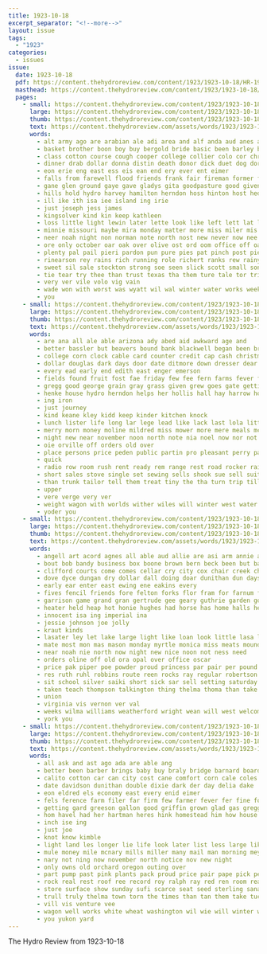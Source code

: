 ```yaml
---
title: 1923-10-18
excerpt_separator: "<!--more-->"
layout: issue
tags:
  - "1923"
categories:
  - issues
issue:
  date: 1923-10-18
  pdf: https://content.thehydroreview.com/content/1923/1923-10-18/HR-1923-10-18.pdf
  masthead: https://content.thehydroreview.com/content/1923/1923-10-18/masthead/HR-1923-10-18.jpg
  pages:
    - small: https://content.thehydroreview.com/content/1923/1923-10-18/small/HR-1923-10-18-01.jpg
      large: https://content.thehydroreview.com/content/1923/1923-10-18/large/HR-1923-10-18-01.jpg
      thumb: https://content.thehydroreview.com/content/1923/1923-10-18/thumbnails/HR-1923-10-18-01.jpg
      text: https://content.thehydroreview.com/assets/words/1923/1923-10-18/HR-1923-10-18-01.txt
      words:
        - alt army ago are arabian ale adi area and alf anda aud anes ane agent aura adkins ast ami aster all amarillo ana
        - basket brother boon boy buy bergold bride basic been barley barber bridge beg bunch but bas ball bible back bob big blaine bee bright blue ben bring began begun blakley below beach beryl beh bridgeport
        - class cotton course cough cooper college collier colo cor christmas come cadet city cay county core christian car church case cones col chas can clover campus corn caroline caddo
        - dinner drab dollar donna distin death donor dick duet dog dorothy drill during don dubs day doubt
        - eon erie eng east ess eis ean end ery ever ent eimer
        - falls from farewell flood friends frank fair fireman former ford fall fell found fals folks free first far for
        - gane glen ground gaye gave gladys gita goodpasture good given ghia geach gach gainey gone garden glee
        - hills hold hydro harvey hamilton herndon hoss hinton host hedge hard heart hing her had how home hedges hatfield held housekeeper hardware has him huffman high
        - ill ike ith isa iee island ing irie
        - just joseph jess james
        - kingsolver kind kin keep kathleen
        - loss little light lewin later lette look like left lett lat lola large loretta lucile last line lurline late ley lite long
        - minnie missouri maybe mira monday matter more miss miler mis mention mccormick mark money mus mail march miller mill morris moon maynard mitter mak mildred members margaret mcconnell mile made must men many much
        - neer noah night non norman note north nost new never now nee nie
        - ore only october oar oak over olive ost ord oom office off oats ores
        - plenty pal pail pieri pardon pun pure pies pat pinch post pie people president pei points par poe part
        - rinearson rey rains rich running role richert ranks rew rainy ruth round ronay reveal regular rec read reno road reap reading rain rock
        - sweet sil sale stockton strong soe seen slick scott small son she shy shah shown second solid sum seem state short sath santa still store student shaw season sister saturday score soon selling sun sunday saw smith sand said shower see such shawnee school sewing station
        - tie tear try thee than trust texas tha them ture tale tor trip tailor taylor thomas team train taste thing thad then toon tho thi the
        - very ver vile volo vig vain
        - wade won with worst was wyatt wil wal winter water works week want weather while work west well will waller winning war way
        - you
    - small: https://content.thehydroreview.com/content/1923/1923-10-18/small/HR-1923-10-18-02.jpg
      large: https://content.thehydroreview.com/content/1923/1923-10-18/large/HR-1923-10-18-02.jpg
      thumb: https://content.thehydroreview.com/content/1923/1923-10-18/thumbnails/HR-1923-10-18-02.jpg
      text: https://content.thehydroreview.com/assets/words/1923/1923-10-18/HR-1923-10-18-02.txt
      words:
        - are ana all ale able arizona ady abed aid awkward age and
        - better bassler but beavers bound bank blackwell began been bring bradley bay border best bice broom beaver belle buy begun boom bridge bob back bill big bea bridges board boys ber box business baptist burner black
        - college corn clock cable card counter credit cap cash christmas camp come clerk city cattle chas condi carly courage count chan chai can cream colony came campus col clyde cross cause cook cin calm
        - dollar douglas dark days door date ditmore down dresser dear day duce deep deering davenport dyer dorothy
        - every ead early end edith east enger emerson
        - fields found fruit fost fae friday few fee fern farms fever farewell fies from first frank fingers fine freshman for fresh farm
        - gregg good george grain gray grass given grew goes gate getting goods game grover gan glad general
        - henke house hydro herndon helps her hollis hall hay harrow hour high hills haw head hens horse harness hold hafer had hand heard hobart henry home habit how
        - ing iron
        - just journey
        - kind keane kley kidd keep kinder kitchen knock
        - lunch lister life long lar lege lead like lack last lola little letter land left lei lin litt leather lay
        - merry morn money moline mildred miss mower more mere meals mccool mexican mulligan mos might miller much mas mcconnell monday mention milk many mares miles mare mor
        - night new near november noon north note nia noel now nor not
        - oie orville off orders old over
        - place persons price peden public partin pro pleasant perry pas per people plenty pea
        - quick
        - radio row room rush rent ready rem range rest road rocker rainy rake roads reach reno
        - short sales stove single set sewing sells shook sue sell suit stack seems strong span sun school seen service see spencer son sing stong steel she samples store south shawnee scott self schools saturday smooth sister start seres say stay soon sale show
        - than trunk tailor tell them treat tiny the tha turn trip till tie taylor table thie toward tae tock top tender team try tex terrible train
        - upper
        - vere verge very ver
        - weight wagon with worlds wither wiles will winter west water williams washer wait western weeks wish wire weary wheel weatherford weather willie week well worker work was watch way want white
        - yoder you
    - small: https://content.thehydroreview.com/content/1923/1923-10-18/small/HR-1923-10-18-03.jpg
      large: https://content.thehydroreview.com/content/1923/1923-10-18/large/HR-1923-10-18-03.jpg
      thumb: https://content.thehydroreview.com/content/1923/1923-10-18/thumbnails/HR-1923-10-18-03.jpg
      text: https://content.thehydroreview.com/assets/words/1923/1923-10-18/HR-1923-10-18-03.txt
      words:
        - angell art acord agnes all able aud allie are asi arm annie ally agent and ave
        - bout bob bandy business box boone brown bern beck been but bank bow birth bowels bloom buyers bros bars bradley back busi baby ben bill ball brought
        - clifford courts come comes cellar cry city cox chair creek christmas cool clyde card cashier corn can came claude cedar car corman care coffee
        - dove dyce dungan dry dollar dall doing doar dunithan dun days dinner doctor day daughter date dillow dene
        - early ear enter east ewing ene eakins every
        - fives fencil friends fore felton forks flor fram for farnum franklin fitzpatrick foreman farm foss fine fost fox foot first few fry fell former fleeman fuel from fresh
        - garrison game grand gran gertrude gee geary guthrie garden good graham guest gordon gladys george gleason
        - heater held heap hot honie hughes had horse has home halls her homestead hatfield henke hinton hydro honey homer
        - innocent isa ing imperial ina
        - jessie johnson joe jolly
        - kraut kinds
        - lasater ley let lake large light like loan look little lasa lad laundry live list last
        - mate most mon mas mason monday myrtle monica miss meats mound more moore miller mus men mer melton man melo miles mules madison
        - near noah nie north now night new nice noon not ness need
        - orders oline off old ora opal over office oscar
        - price pak piper poe powder proud princess par pair per pound pope pryor public post pieper poage past phelps
        - res ruth ruhl robbins route reen rocks ray regular robertson ralph roy rain rains
        - sit school silver saiki short sick sar sell setting saturday starch samples sister salad stock start store service son stove square shearer sales sunda soon sunday stephenson shelton street schools see scouten sum scott sale spencer sayre soap special sense swan season
        - taken teach thompson talkington thing thelma thoma than take talk ten them tise the thurs
        - union
        - virginia vis vernon ver val
        - weeks wilma williams weatherford wright wean will west welcome witt with week wil winnie watch wynona weal while wes wykert wide warm walter work was winners why write wife
        - york you
    - small: https://content.thehydroreview.com/content/1923/1923-10-18/small/HR-1923-10-18-04.jpg
      large: https://content.thehydroreview.com/content/1923/1923-10-18/large/HR-1923-10-18-04.jpg
      thumb: https://content.thehydroreview.com/content/1923/1923-10-18/thumbnails/HR-1923-10-18-04.jpg
      text: https://content.thehydroreview.com/assets/words/1923/1923-10-18/HR-1923-10-18-04.txt
      words:
        - all ask and ast ago ada are able ang
        - better been barber brings baby buy braly bridge barnard board big bow but black buggy bill business bros bring barn
        - calito cotton car can city cost cane comfort corn cale coles coll clar church chas caddo count cold come col cobb case
        - date davidson dunithan double dixie dark der day delia dake
        - eon eldred els economy east every enid eimer
        - fels ference farm filer far firm few farmer fever fer fine for friends from frank fail
        - getting gard greeson gallon good griffin grown glad gas gregg galle gon
        - hom havel had her hartman heres hink homestead him how house hot haskins harness hands half hamilton homa hydro has hens home hard heater
        - inch ise ing
        - just joe
        - knot know kimble
        - light land les longer lie life look later list less large like lowell lands lower lum loose little let
        - mule money mile mcnary mills miller many mail man morning meyn meal may monday mus men made miles method more
        - nary not ning now november north notice nov new night
        - only owns old orchard oregon outing over
        - part pump past pink plants pack proud price pair pape pick per place picking pretty
        - rock real rest roof ree record roy ralph ray red ren room reason rose
        - store surface show sunday sufi scarce seat seed sterling sana sim scot strain saturday station selling size sermon suit soap stall spencer september see single scott shed special south sone sae sal sali seem sale stockman side sister start sales soon
        - trull truly thelma town torn the times than tan them take tucker then takes tra turns ting timber taken tax
        - vill vis venture vee
        - wagon well works white wheat washington wil wie will winter weatherford was wit with weather woolen wears west warm weathers wish wool while weight williams week
        - you yukon yard
---
```


The Hydro Review from 1923-10-18

<!--more-->

